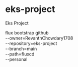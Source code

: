# eks-project
Eks Project



flux bootstrap github \
  --owner=RevanthChowdary1708 \
  --repository=eks-project \
  --branch=main \
  --path=fluxcd \
  --personal